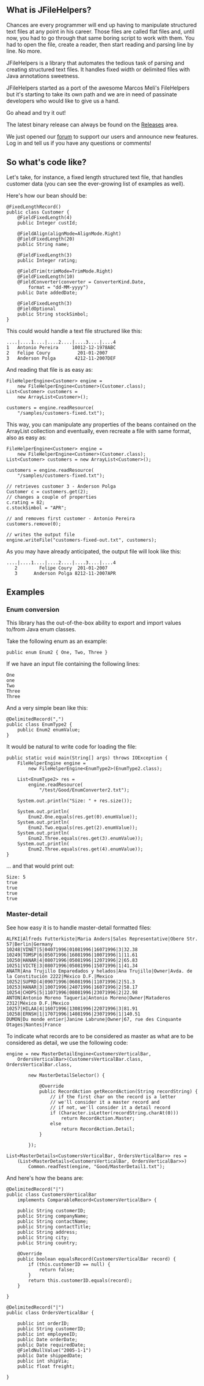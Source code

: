 What is JFileHelpers?
---------------------

Chances are every programmer will end up having to manipulate structured text files at any point in his career. Those files are called flat files and, until now, you had to go through that same boring script to work with them. You had to open the file, create a reader, then start reading and parsing line by line. No more.

JFileHelpers is a library that automates the tedious task of parsing and creating structured text files. It handles fixed width or delimited files with Java annotations sweetness.

JFileHelpers started as a port of the awesome Marcos Meli's FileHelpers but it's starting to take its own path and we are in need of passinate developers who would like to give us a hand.

Go ahead and try it out!

The latest binary release can always be found on the [Releases](https://github.com/fcoury/jfilehelpers/releases) area.

We just opened our [forum](http://forum.jfilehelpers.com/viewforum.php?f=2) to support our users and announce new features. Log in and tell us if you have any questions or comments!

## So what's code like? ##

Let's take, for instance, a fixed length structured text file, that handles customer data (you can see the ever-growing list of examples as well).

Here's how our bean should be:

    @FixedLengthRecord()
    public class Customer {
        @FieldFixedLength(4)
        public Integer custId;

        @FieldAlign(alignMode=AlignMode.Right)
        @FieldFixedLength(20)
        public String name;

        @FieldFixedLength(3)
        public Integer rating;

        @FieldTrim(trimMode=TrimMode.Right)
        @FieldFixedLength(10)
        @FieldConverter(converter = ConverterKind.Date,
            format = "dd-MM-yyyy")
        public Date addedDate;

        @FieldFixedLength(3)
        @FieldOptional
        public String stockSimbol;
    }


This could would handle a text file structured like this:

    ....|....1....|....2....|....3....|....4
    1   Antonio Pereira     10012-12-1978ABC
    2   Felipe Coury          201-01-2007
    3   Anderson Polga       4212-11-2007DEF


And reading that file is as easy as:

    FileHelperEngine<Customer> engine =
        new FileHelperEngine<Customer>(Customer.class);
    List<Customer> customers =
        new ArrayList<Customer>();

    customers = engine.readResource(
        "/samples/customers-fixed.txt");

This way, you can manipulate any properties of the beans contained on the ArrayList collection and eventually, even recreate a file with same format, also as easy as:

    FileHelperEngine<Customer> engine =
        new FileHelperEngine<Customer>(Customer.class);
    List<Customer> customers = new ArrayList<Customer>();

    customers = engine.readResource(
        "/samples/customers-fixed.txt");

    // retrieves customer 3 - Anderson Polga
    Customer c = customers.get(2);
    // changes a couple of properties
    c.rating = 82;
    c.stockSimbol = "APR";

    // and removes first customer - Antonio Pereira
    customers.remove(0);

    // writes the output file
    engine.writeFile("customers-fixed-out.txt", customers);

As you may have already anticipated, the output file will look like this:

	....|....1....|....2....|....3....|....4
	   2        Felipe Coury  201-01-2007
	   3      Anderson Polga 8212-11-2007APR

## Examples ##

### Enum conversion ###

This library has the out-of-the-box ability to export and import values to/from Java enum classes.

Take the following enum as an example:

	public enum Enum2 { One, Two, Three }

If we have an input file containing the following lines:

	One
	one
	Two
	Three
	Three

And a very simple bean like this:

	@DelimitedRecord(",")
	public class EnumType2 {
	    public Enum2 enumValue;
	}

It would be natural to write code for loading the file:

	public static void main(String[] args) throws IOException {
	    FileHelperEngine engine =
	        new FileHelperEngine<EnumType2>(EnumType2.class);

	    List<EnumType2> res =
	        engine.readResource(
	            "/test/Good/EnumConverter2.txt");

	    System.out.println("Size: " + res.size());

	    System.out.println(
	        Enum2.One.equals(res.get(0).enumValue));
	    System.out.println(
	        Enum2.Two.equals(res.get(2).enumValue));
	    System.out.println(
	        Enum2.Three.equals(res.get(3).enumValue));
	    System.out.println(
	        Enum2.Three.equals(res.get(4).enumValue));
	}

... and that would print out:

	Size: 5
	true
	true
	true
	true

### Master-detail ###

See how easy it is to handle master-detail formatted files:

	ALFKI|Alfreds Futterkiste|Maria Anders|Sales Representative|Obere Str. 57|Berlin|Germany
	10248|VINET|5|04071996|01081996|16071996|3|32.38
	10249|TOMSP|6|05071996|16081996|10071996|1|11.61
	10250|HANAR|4|08071996|05081996|12071996|2|65.83
	10251|VICTE|3|08071996|05081996|15071996|1|41.34
	ANATR|Ana Trujillo Emparedados y helados|Ana Trujillo|Owner|Avda. de la Constitución 2222|México D.F.|Mexico
	10252|SUPRD|4|09071996|06081996|11071996|2|51.3
	10253|HANAR|3|10071996|24071996|16071996|2|58.17
	10254|CHOPS|5|11071996|08081996|23071996|2|22.98
	ANTON|Antonio Moreno Taquería|Antonio Moreno|Owner|Mataderos  2312|México D.F.|Mexico
	10257|HILAA|4|16071996|13081996|22071996|3|81.91
	10258|ERNSH|1|17071996|14081996|23071996|1|140.51
	DUMON|Du monde entier|Janine Labrune|Owner|67, rue des Cinquante Otages|Nantes|France

To indicate what records are to be considered as master as what are to be considered as detail, we use the following code:

	engine = new MasterDetailEngine<CustomersVerticalBar,
	    OrdersVerticalBar>(CustomersVerticalBar.class, OrdersVerticalBar.class,

	        new MasterDetailSelector() {

	            @Override
	            public RecordAction getRecordAction(String recordString) {
	                // if the first char on the record is a letter
	                // we'll consider it a master record and
	                // if not, we'll consider it a detail record
	                if (Character.isLetter(recordString.charAt(0)))
	                    return RecordAction.Master;
	                else
	                    return RecordAction.Detail;
	            }

	        });

	List<MasterDetails<CustomersVerticalBar, OrdersVerticalBar>> res =
	    (List<MasterDetails<CustomersVerticalBar, OrdersVerticalBar>>)
	        Common.readTest(engine, "Good/MasterDetail1.txt");

And here's how the beans are:

	@DelimitedRecord("|")
	public class CustomersVerticalBar
	    implements ComparableRecord<CustomersVerticalBar> {

	    public String customerID;
	    public String companyName;
	    public String contactName;
	    public String contactTitle;
	    public String address;
	    public String city;
	    public String country;

	    @Override
	    public boolean equalsRecord(CustomersVerticalBar record) {
	        if (this.customerID == null) {
	            return false;
	        }
	        return this.customerID.equals(record);
	    }

	}

	@DelimitedRecord("|")
	public class OrdersVerticalBar {

	    public int orderID;
	    public String customerID;
	    public int employeeID;
	    public Date orderDate;
	    public Date requiredDate;
	    @FieldNullValue("2005-1-1")
	    public Date shippedDate;
	    public int shipVia;
	    public float freight;

	}
